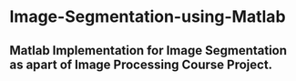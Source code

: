 # Image-Segmentation-using-Matlab
<h2>Matlab Implementation for Image Segmentation as apart of Image Processing Course Project.</h2>
